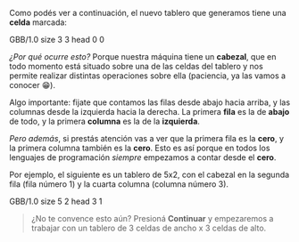 Como podés ver a continuación, el nuevo tablero que generamos tiene una **celda** marcada:

<gs-board>
  GBB/1.0
    size 3 3
    head 0 0
</gs-board>

*¿Por qué ocurre esto?* Porque nuestra máquina tiene un **cabezal**, que en todo momento está situado sobre una de las celdas del tablero y nos permite realizar distintas operaciones sobre ella (paciencia, ya las vamos a conocer :grin:).

Algo importante: fijate que contamos las filas desde abajo hacia arriba, y las columnas desde la izquierda hacia la derecha. La primera **fila** es la de **abajo** de todo, y la primera **columna** es la de la **izquierda**.

*Pero además*, si prestás atención vas a ver que la primera fila es la **cero**, y la primera columna también es la **cero**. Esto es así porque en todos los lenguajes de programación *siempre* empezamos a contar desde el **cero**.

Por ejemplo, el siguiente es un tablero de 5x2, con el cabezal en la segunda fila (fila número 1) y la cuarta columna (columna número 3).

<gs-board>
  GBB/1.0
    size 5 2
    head 3 1
</gs-board>



> ¿No te convence esto aún? Presioná **Continuar** y empezaremos a trabajar con un tablero de 3 celdas de ancho x 3 celdas de alto.
